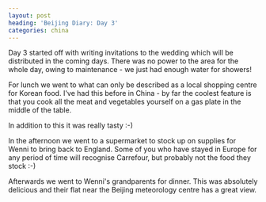 ```yaml
---
layout: post
heading: 'Beijing Diary: Day 3'
categories: china
---
```


Day 3 started off with writing invitations to the wedding which will be distributed in the coming days. There was no power to the area for the whole day, owing to maintenance - we just had enough water for showers!

For lunch we went to what can only be described as a local shopping centre for Korean food. I've had this before in China - by far the coolest feature is that you cook all the meat and vegetables yourself on a gas plate in the middle of the table.

<!-- Replace missing image from http://media.chris-alexander.co.uk/wp-content/uploads/2013/05/wpid-IMG_20130528_140045.jpg -->

<!-- Replace missing image from http://media.chris-alexander.co.uk/wp-content/uploads/2013/05/wpid-IMG_20130528_141024.jpg -->

<!-- Replace missing image from http://media.chris-alexander.co.uk/wp-content/uploads/2013/05/wpid-IMG_20130528_141916.jpg -->

In addition to this it was really tasty :-)

<!-- Replace missing image from http://media.chris-alexander.co.uk/wp-content/uploads/2013/05/wpid-IMG_20130528_152116.jpg -->

<!-- Replace missing image from http://media.chris-alexander.co.uk/wp-content/uploads/2013/05/wpid-IMG_20130528_1522471.jpg -->

<!-- Replace missing image from http://media.chris-alexander.co.uk/wp-content/uploads/2013/05/wpid-IMG_20130528_1527271.jpg -->

In the afternoon we went to a supermarket to stock up on supplies for Wenni to bring back to England. Some of you who have stayed in Europe for any period of time will recognise Carrefour, but probably not the food they stock :-)

<!-- Replace missing image from http://media.chris-alexander.co.uk/wp-content/uploads/2013/05/wpid-IMG_20130528_161659.jpg -->

<!-- Replace missing image from http://media.chris-alexander.co.uk/wp-content/uploads/2013/05/wpid-IMG_20130528_172459.jpg -->

Afterwards we went to Wenni's grandparents for dinner. This was absolutely delicious and their flat near the Beijing meteorology centre has a great view.

<!-- Replace missing image from http://media.chris-alexander.co.uk/wp-content/uploads/2013/05/wpid-IMG_20130528_185114.jpg -->
